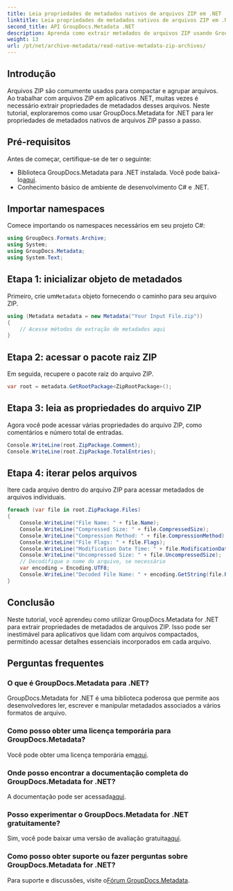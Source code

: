 ```yaml
---
title: Leia propriedades de metadados nativos de arquivos ZIP em .NET
linktitle: Leia propriedades de metadados nativos de arquivos ZIP em .NET
second_title: API GroupDocs.Metadata .NET
description: Aprenda como extrair metadados de arquivos ZIP usando GroupDocs.Metadata for .NET. Explore instruções passo a passo para ler propriedades nativas.
weight: 13
url: /pt/net/archive-metadata/read-native-metadata-zip-archives/
---
```

## Introdução
Arquivos ZIP são comumente usados para compactar e agrupar arquivos. Ao trabalhar com arquivos ZIP em aplicativos .NET, muitas vezes é necessário extrair propriedades de metadados desses arquivos. Neste tutorial, exploraremos como usar GroupDocs.Metadata for .NET para ler propriedades de metadados nativos de arquivos ZIP passo a passo.
## Pré-requisitos
Antes de começar, certifique-se de ter o seguinte:
- Biblioteca GroupDocs.Metadata para .NET instalada. Você pode baixá-lo[aqui](https://releases.groupdocs.com/metadata/net/).
- Conhecimento básico de ambiente de desenvolvimento C# e .NET.

## Importar namespaces
Comece importando os namespaces necessários em seu projeto C#:
```csharp
using GroupDocs.Formats.Archive;
using System;
using GroupDocs.Metadata;
using System.Text;
```
## Etapa 1: inicializar objeto de metadados
 Primeiro, crie um`Metadata` objeto fornecendo o caminho para seu arquivo ZIP.
```csharp
using (Metadata metadata = new Metadata("Your Input File.zip"))
{
    // Acesse métodos de extração de metadados aqui
}
```
## Etapa 2: acessar o pacote raiz ZIP
Em seguida, recupere o pacote raiz do arquivo ZIP.
```csharp
var root = metadata.GetRootPackage<ZipRootPackage>();
```
## Etapa 3: leia as propriedades do arquivo ZIP
Agora você pode acessar várias propriedades do arquivo ZIP, como comentários e número total de entradas.
```csharp
Console.WriteLine(root.ZipPackage.Comment);
Console.WriteLine(root.ZipPackage.TotalEntries);
```
## Etapa 4: iterar pelos arquivos
Itere cada arquivo dentro do arquivo ZIP para acessar metadados de arquivos individuais.
```csharp
foreach (var file in root.ZipPackage.Files)
{
    Console.WriteLine("File Name: " + file.Name);
    Console.WriteLine("Compressed Size: " + file.CompressedSize);
    Console.WriteLine("Compression Method: " + file.CompressionMethod);
    Console.WriteLine("File Flags: " + file.Flags);
    Console.WriteLine("Modification Date Time: " + file.ModificationDateTime);
    Console.WriteLine("Uncompressed Size: " + file.UncompressedSize);
    // Decodifique o nome do arquivo, se necessário
    var encoding = Encoding.UTF8;
    Console.WriteLine("Decoded File Name: " + encoding.GetString(file.RawName));
}
```

## Conclusão
Neste tutorial, você aprendeu como utilizar GroupDocs.Metadata for .NET para extrair propriedades de metadados de arquivos ZIP. Isso pode ser inestimável para aplicativos que lidam com arquivos compactados, permitindo acessar detalhes essenciais incorporados em cada arquivo.

## Perguntas frequentes
### O que é GroupDocs.Metadata para .NET?
GroupDocs.Metadata for .NET é uma biblioteca poderosa que permite aos desenvolvedores ler, escrever e manipular metadados associados a vários formatos de arquivo.
### Como posso obter uma licença temporária para GroupDocs.Metadata?
 Você pode obter uma licença temporária em[aqui](https://purchase.groupdocs.com/temporary-license/).
### Onde posso encontrar a documentação completa do GroupDocs.Metadata for .NET?
 A documentação pode ser acessada[aqui](https://tutorials.groupdocs.com/metadata/net/).
### Posso experimentar o GroupDocs.Metadata for .NET gratuitamente?
 Sim, você pode baixar uma versão de avaliação gratuita[aqui](https://releases.groupdocs.com/).
### Como posso obter suporte ou fazer perguntas sobre GroupDocs.Metadata for .NET?
 Para suporte e discussões, visite o[Fórum GroupDocs.Metadata](https://forum.groupdocs.com/c/metadata/14).